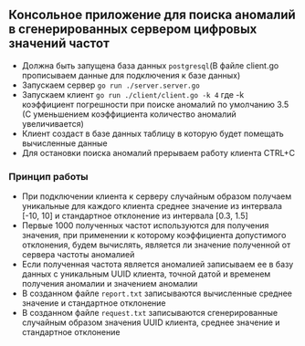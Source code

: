 ## Консольное приложение для поиска аномалий в сгенерированных сервером цифровых значений частот

-  Должна быть запущена база данных `postgresql`(В файле client.go прописываем данные для подключения к базе данных)
-  Запускаем сервер `go run ./server.server.go`
-  Запускаем клиент `go run ./client/client.go -k 4` где -k коэффициент погрешности при поиске аномалий по умолчанию 3.5  (С уменьшением коэффициента количество аномалий увеличивается)
-  Клиент создаст в базе данных таблицу в которую будет помещать вычисленные данные
-  Для остановки поиска аномалий прерываем работу клиента CTRL+C

### Принцип работы
-  При подключении клиента к серверу случайным образом получаем уникальные для каждого клиента среднее значение из интервала [-10, 10] и стандартное отклонение из интервала [0.3, 1.5]
-  Первые 1000 полученных частот используются для получения значения, при применении к которому коэффициента допустимого отклонения, будем вычислять, является ли значение полученной от сервера частоты аномалией
-  Если полученная частота является аномалией записываем ее в базу данных с уникальным UUID клиента, точной датой и временем получения аномалии и значением аномалии
-  В созданном файле `report.txt` записываются вычисленные среднее значение и стандартное отклонение
-  В созданном файле `request.txt` записываются сгенерированные случайным образом значения UUID клиента, среднее значение и стандартное отклонение
